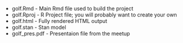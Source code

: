 * golf.Rmd        - Main Rmd file used to build the project
* golf.Rproj	    - R Project file; you will probably want to create your own
* golf.html       - Fully rendered HTML output
* golf.stan       - Stan model
* golf_pres.pdf   - Presentaion file from the meetup